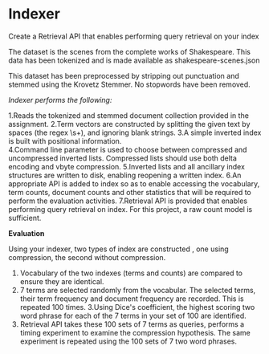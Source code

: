 # Indexer
Create a Retrieval API that enables performing query retrieval on your index

The dataset is the scenes from the complete works of Shakespeare. This data has been tokenized and is made available as shakespeare-scenes.json 

This dataset has been preprocessed by stripping out punctuation and stemmed using the Krovetz Stemmer. No stopwords have been removed.

*Indexer performs the following:*

1.Reads the tokenized and stemmed document collection provided in the assignment.
2.Term vectors are constructed by splitting the given text by spaces (the regex \\s+), and ignoring blank strings.
3.A simple inverted index is built with positional information.  
4.Command line parameter is used to choose between compressed and uncompressed inverted lists. Compressed lists should use both delta encoding and vbyte compression.
5.Inverted lists and all ancillary index structures are  written to disk, enabling reopening a written index. 
6.An appropriate API is added to  index so as to enable accessing the vocabulary, term counts, document counts and other statistics that  will be required to perform the evaluation activities.
7.Retrieval API is provided that enables performing query retrieval on  index. For this project, a raw count model is sufficient.

**Evaluation**

Using your indexer, two types of index are constructed , one using compression, the second without compression.
1. Vocabulary of the two indexes (terms and counts)  are compared to ensure they are identical.
2. 7 terms are selected randomly from the vocabular.  The selected terms, their term frequency and document frequency are recorded. This is repeated 100 times.
3.Using Dice's coefficient, the highest scoring two word phrase for each of the 7 terms in your set of 100 are identified. 
4. Retrieval API  takes these 100 sets of 7 terms as  queries, performs a timing experiment to examine the compression hypothesis.  The same experiment is repeated using the 100 sets  of 7 two word phrases.

